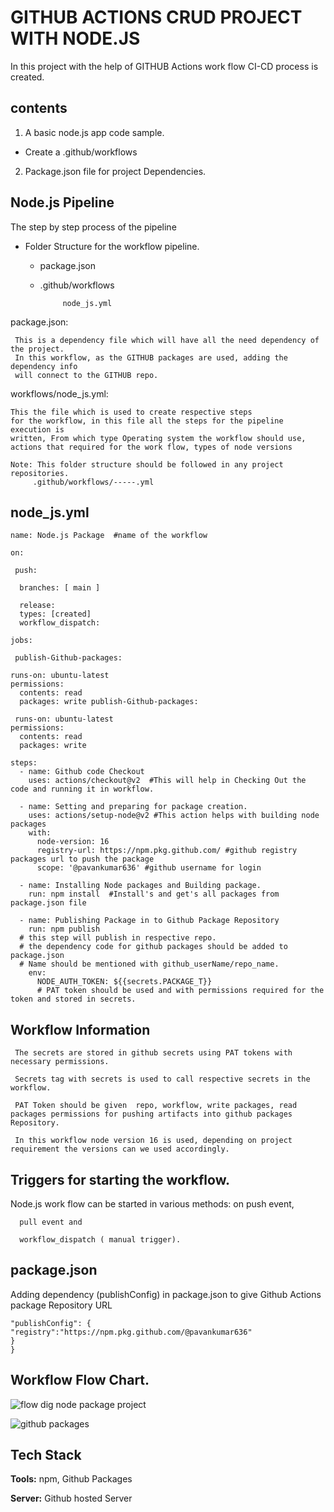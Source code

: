 
# GITHUB ACTIONS CRUD PROJECT WITH NODE.JS

In this project with the help of GITHUB Actions work flow CI-CD process is created.


## contents

   1. A basic node.js app code sample.
   - Create a .github/workflows
   2. Package.json file for project Dependencies.
   



 
       
## Node.js Pipeline 

The step by step process of the pipeline 

  - Folder Structure for the workflow pipeline.
    * package.json

    * .github/workflows 

               node_js.yml


package.json: 
     
     This is a dependency file which will have all the need dependency of the project.
     In this workflow, as the GITHUB packages are used, adding the dependency info
     will connect to the GITHUB repo. 


workflows/node_js.yml: 
    
    This the file which is used to create respective steps 
    for the workflow, in this file all the steps for the pipeline execution is 
    written, From which type Operating system the workflow should use,
    actions that required for the work flow, types of node versions

    Note: This folder structure should be followed in any project repositories.
         .github/workflows/-----.yml



## node_js.yml
    name: Node.js Package  #name of the workflow

    on:

     push:

      branches: [ main ] 

      release:
      types: [created]
      workflow_dispatch:    

    jobs:
 
     publish-Github-packages:
    
    runs-on: ubuntu-latest
    permissions:
      contents: read
      packages: write publish-Github-packages:
    
     runs-on: ubuntu-latest
    permissions:
      contents: read
      packages: write
      
    steps:
      - name: Github code Checkout
        uses: actions/checkout@v2  #This will help in Checking Out the code and running it in workflow.
        
      - name: Setting and preparing for package creation.
        uses: actions/setup-node@v2 #This action helps with building node packages
        with:
          node-version: 16
          registry-url: https://npm.pkg.github.com/ #github registry packages url to push the package
          scope: '@pavankumar636' #github username for login
          
      - name: Installing Node packages and Building package.
        run: npm install  #Install's and get's all packages from package.json file
        
      - name: Publishing Package in to Github Package Repository 
        run: npm publish 
      # this step will publish in respective repo.
      # the dependency code for github packages should be added to package.json
      # Name should be mentioned with github_userName/repo_name.
        env:
          NODE_AUTH_TOKEN: ${{secrets.PACKAGE_T}} 
          # PAT token should be used and with permissions required for the token and stored in secrets.

## Workflow Information 

     The secrets are stored in github secrets using PAT tokens with necessary permissions.

     Secrets tag with secrets is used to call respective secrets in the workflow.

     PAT Token should be given  repo, workflow, write packages, read packages permissions for pushing artifacts into github packages Repository.

     In this workflow node version 16 is used, depending on project requirement the versions can we used accordingly. 

## Triggers for starting the workflow.

 Node.js work flow can be started in various methods:
      on push event, 
      
      pull event and 
      
      workflow_dispatch ( manual trigger).

## package.json

Adding dependency (publishConfig) in package.json to give Github Actions package Repository URL 

    "publishConfig": {
    "registry":"https://npm.pkg.github.com/@pavankumar636"
    }
    }
    
## Workflow Flow Chart.

![flow dig node package project](https://user-images.githubusercontent.com/31065669/157878820-e8ebcd0d-4448-4ae9-a39c-5706e0aaba7f.png)

![github packages](https://user-images.githubusercontent.com/31065669/157879021-9fe243b6-1300-4844-a325-f9e10480b967.png)


## Tech Stack

**Tools:** npm, Github Packages

**Server:** Github hosted Server

